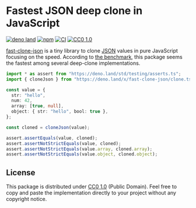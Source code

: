 # Fastest JSON deep clone in JavaScript

[![deno land][deno-badge]][deno] [![npm][npm-badge]][npm] [![CI][ci-badge]][ci]
[![CC0 1.0][license-badge]][license]

[fast-clone-json][npm] is a tiny library to clone [JSON][json] values in pure
JavaScript focusing on the speed. According to [the benchmark][benchmark], this
package seems the fastest among several deep-clone implementations.

```typescript
import * as assert from "https://deno.land/std/testing/asserts.ts";
import { cloneJson } from "https://deno.land/x/fast-clone-json/clone.ts";

const value = {
  str: "hello",
  num: 42,
  array: [true, null],
  object: { str: "hello", bool: true },
};

const cloned = cloneJson(value);

assert.assertEquals(value, cloned);
assert.assertNotStrictEquals(value, cloned);
assert.assertNotStrictEquals(value.array, cloned.array);
assert.assertNotStrictEquals(value.object, cloned.object);
```

## License

This package is distributed under [CC0 1.0][license] (Public Domain). Feel free
to copy and paste the implementation directly to your project without any
copyright notice.

[ci]: https://github.com/Milly/fast-clone-json/actions/workflows/ci.yml
[ci-badge]: https://github.com/Milly/fast-clone-json/actions/workflows/ci.yml/badge.svg
[deno]: https://deno.land/x/fast-clone-json
[deno-badge]: https://img.shields.io/badge/deno.land-x%2Ffast--clone--json-lightgrey?logo=deno
[npm]: https://www.npmjs.com/package/fast-clone-json
[npm-badge]: https://badge.fury.io/js/fast-clone-json.svg
[license]: https://github.com/Milly/fast-clone-json/blob/master/LICENSE
[license-badge]: https://img.shields.io/github/license/Milly/fast-clone-json
[json]: https://json.org/
[benchmark]: https://github.com/Milly/fast-clone-json/tree/master/bench#readme
